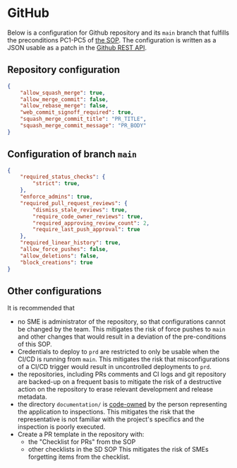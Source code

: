 # GitHub

Below is a configuration for Github repository and its `main` branch
that fulfills the preconditions PC1-PC5 of [the SOP](./sop.md).
The configuration is written as a JSON usable as a patch in the
[Github REST API](https://docs.github.com/en/rest).

## Repository configuration

```json
{
    "allow_squash_merge": true,
    "allow_merge_commit": false,
    "allow_rebase_merge": false,
    "web_commit_signoff_required": true,
    "squash_merge_commit_title": "PR_TITLE",
    "squash_merge_commit_message": "PR_BODY"
}
```

## Configuration of branch `main`

```json
{
    "required_status_checks": {
        "strict": true,
    },
    "enforce_admins": true,
    "required_pull_request_reviews": {
        "dismiss_stale_reviews": true,
        "require_code_owner_reviews": true,
        "required_approving_review_count": 2,
        "require_last_push_approval": true
    },
    "required_linear_history": true,
    "allow_force_pushes": false,
    "allow_deletions": false,
    "block_creations": true
}
```

## Other configurations

It is recommended that

* no SME is administrator of the repository, so that configurations
  cannot be changed by the team. This mitigates the risk of force pushes to `main` and other
  changes that would result in a deviation of the pre-conditions of this SOP.
* Credentials to deploy to `prd` are restricted to only be usable
  when the CI/CD is running from `main`. This mitigates the risk that misconfigurations of a CI/CD
  trigger would result in uncontrolled deployments to `prd`.
* the repositories, including PRs comments and CI logs and git repository are backed-up
  on a frequent basis to mitigate the risk of a destructive action on the repository
  to erase relevant development and release metadata.
* the directory `documentation/` is [code-owned](https://docs.github.com/en/repositories/managing-your-repositorys-settings-and-features/customizing-your-repository/about-code-owners)
  by the person representing the application to inspections. This mitigates the risk that
  the representative is not familiar with the project's specifics and the inspection is poorly executed.
* Create a PR template in the repository with:
  * the "Checklist for PRs" from the SOP
  * other checklists in the SD SOP
  This mitigates the risk of SMEs forgetting items from the checklist.
